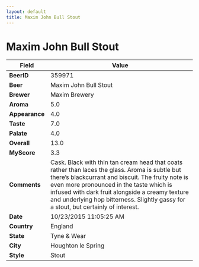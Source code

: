 ```yaml
---
layout: default
title: Maxim John Bull Stout
---
```


# Maxim John Bull Stout

| Field         | Value     |
|---------------|-----------|
| **BeerID** | 359971 |
| **Beer** | Maxim John Bull Stout |
| **Brewer** | Maxim Brewery |
| **Aroma** | 5.0 |
| **Appearance** | 4.0 |
| **Taste** | 7.0 |
| **Palate** | 4.0 |
| **Overall** | 13.0 |
| **MyScore** | 3.3 |
| **Comments** | Cask. Black with thin tan cream head that coats rather than laces the glass. Aroma is subtle but there’s blackcurrant and biscuit. The fruity note is even more pronounced in the taste which is infused with dark fruit alongside a creamy texture and underlying hop bitterness. Slightly gassy for a stout, but certainly of interest. |
| **Date** | 10/23/2015 11:05:25 AM |
| **Country** | England |
| **State** | Tyne &amp; Wear |
| **City** | Houghton le Spring |
| **Style** | Stout |

